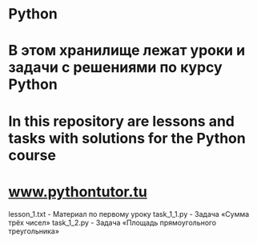 # Python
# В этом хранилище лежат уроки и задачи с решениями по курсу Python
# In this repository are lessons and tasks with solutions for the Python course
# www.pythontutor.tu

lesson_1.txt      - Материал по первому уроку 
task_1_1.py       - Задача «Сумма трёх чисел» 
task_1_2.py       - Задача «Площадь прямоугольного треугольника»
